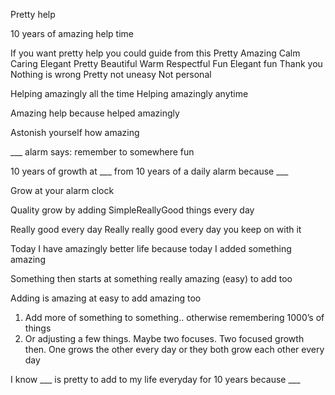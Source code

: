 Pretty help

10 years of amazing help time

If you want pretty help you could guide from this
Pretty
Amazing
Calm
Caring
Elegant
Pretty
Beautiful
Warm
Respectful
Fun
Elegant fun
Thank you
Nothing is wrong
Pretty not uneasy
Not personal

Helping amazingly all the time
Helping amazingly anytime

Amazing help because helped amazingly

Astonish yourself how amazing

___ alarm says: remember to somewhere fun

10 years of growth at ___ from 10 years of a daily alarm because ___

Grow at your alarm clock

Quality grow by adding SimpleReallyGood things every day

Really good every day
Really really good every day you keep on with it

Today I have amazingly better life because today I added something amazing

Something then starts at something really amazing (easy) to add too

Adding is amazing at easy to add amazing too

1. Add more of something to something.. otherwise remembering 1000’s of things
2. Or adjusting a few things. Maybe two focuses. Two focused growth then. One grows the other every day or they both grow each other every day

I know ___ is pretty to add to my life everyday for 10 years because ___
